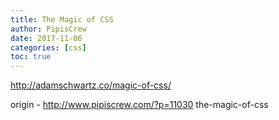 ```yaml
---
title: The Magic of CSS
author: PipisCrew
date: 2017-11-06
categories: [css]
toc: true
---
```


http://adamschwartz.co/magic-of-css/

origin - http://www.pipiscrew.com/?p=11030 the-magic-of-css